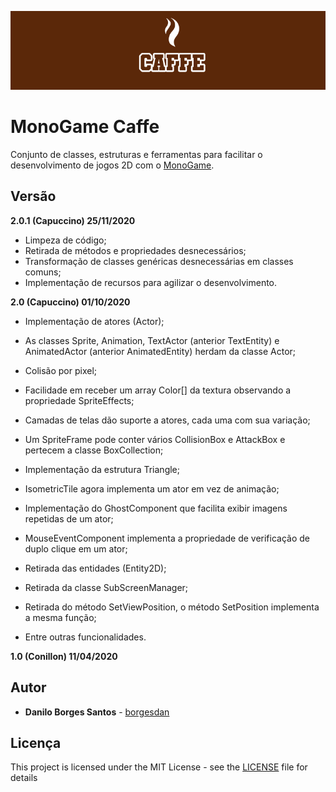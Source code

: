 ![MonoGame.Caffe Logo](Logos/banner_800.png)

# MonoGame Caffe

Conjunto de classes, estruturas e ferramentas para facilitar o desenvolvimento de jogos 2D com o [MonoGame](http://www.monogame.net/).


## Versão

**2.0.1 (Capuccino) 25/11/2020**

* Limpeza de código;
* Retirada de métodos e propriedades desnecessários;
* Transformação de classes genéricas desnecessárias em classes comuns;
* Implementação de recursos para agilizar o desenvolvimento.

**2.0 (Capuccino) 01/10/2020**

* Implementação de atores (Actor);
* As classes Sprite, Animation, TextActor (anterior TextEntity) e AnimatedActor (anterior AnimatedEntity) herdam da classe Actor;
* Colisão por pixel;
* Facilidade em receber um array Color[] da textura observando a propriedade SpriteEffects;
* Camadas de telas dão suporte a atores, cada uma com sua variação;
* Um SpriteFrame pode conter vários CollisionBox e AttackBox e pertecem a classe BoxCollection;
* Implementação da estrutura Triangle;
* IsometricTile agora implementa um ator em vez de animação;
* Implementação do GhostComponent que facilita exibir imagens repetidas de um ator;
* MouseEventComponent implementa a propriedade de verificação de duplo clique em um ator;

* Retirada das entidades (Entity2D);
* Retirada da classe SubScreenManager;
* Retirada do método SetViewPosition, o método SetPosition implementa a mesma função;

* Entre outras funcionalidades.

**1.0 (Conillon) 11/04/2020**


## Autor

* **Danilo Borges Santos** - [borgesdan](https://github.com/borgesdan)

## Licença

This project is licensed under the MIT License - see the [LICENSE](LICENSE) file for details
